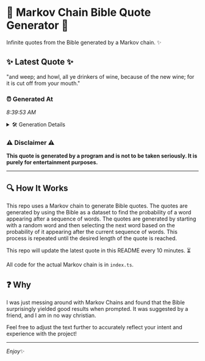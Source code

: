 # 📖 Markov Chain Bible Quote Generator 📖

Infinite quotes from the Bible generated by a Markov chain. ✨

## ✨ Latest Quote ✨
"and weep; and howl, all ye drinkers of wine, because of the new wine; for it is cut off from your mouth."

### ⏰ Generated At
*8:39:53 AM*

<details>
    <summary>🛠️ Generation Details</summary>
    <p>
        <strong>🌱 Seed:</strong> and<br>
        <strong>🔄 Iterations:</strong> 21<br>
        <strong>📜 Context History:</strong><br>[ and ]: weep;<br>[ and, weep; ]: and<br>[ and, weep;, and ]: howl,<br>[ and, weep;, and, howl, ]: all<br>[ and, weep;, and, howl,, all ]: ye<br>[ and, weep;, and, howl,, all, ye ]: drinkers<br>[ weep;, and, howl,, all, ye, drinkers ]: of<br>[ and, howl,, all, ye, drinkers, of ]: wine,<br>[ howl,, all, ye, drinkers, of, wine, ]: because<br>[ all, ye, drinkers, of, wine,, because ]: of<br>[ ye, drinkers, of, wine,, because, of ]: the<br>[ drinkers, of, wine,, because, of, the ]: new<br>[ of, wine,, because, of, the, new ]: wine;<br>[ wine,, because, of, the, new, wine; ]: for<br>[ because, of, the, new, wine;, for ]: it<br>[ of, the, new, wine;, for, it ]: is<br>[ the, new, wine;, for, it, is ]: cut<br>[ new, wine;, for, it, is, cut ]: off<br>[ wine;, for, it, is, cut, off ]: from<br>[ for, it, is, cut, off, from ]: your<br>[ it, is, cut, off, from, your ]: mouth.<br>
    </p>
</details>

### ⚠️ Disclaimer ⚠️
**This quote is generated by a program and is not to be taken seriously. It is purely for entertainment purposes.**

---

## 🔍 How It Works

This repo uses a Markov chain to generate Bible quotes. The quotes are generated by using the Bible as a dataset to find the probability of a word appearing after a sequence of words. The quotes are generated by starting with a random word and then selecting the next word based on the probability of it appearing after the current sequence of words. This process is repeated until the desired length of the quote is reached.

This repo will update the latest quote in this README every 10 minutes. ⏳

All code for the actual Markov chain is in `index.ts`.

## ❓ Why

I was just messing around with Markov Chains and found that the Bible surprisingly yielded good results when prompted. 
It was suggested by a friend, and I am in no way christian.

Feel free to adjust the text further to accurately reflect your intent and experience with the project!

---

*Enjoy*✨

